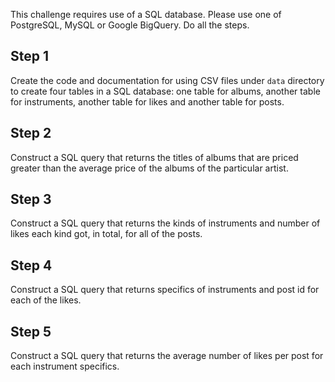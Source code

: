 This challenge requires use of a SQL database. Please use one of PostgreSQL, MySQL or Google BigQuery. Do all the steps.

## Step 1

Create the code and documentation for using CSV files under `data` directory to create four tables in a SQL database: one table for albums, another table for instruments, another table for likes and another table for posts.

## Step 2

Construct a SQL query that returns the titles of albums that are priced greater than the average price of the albums of the particular artist. 

## Step 3

Construct a SQL query that returns the kinds of instruments and number of likes each kind got, in total, for all of the posts.

## Step 4

Construct a SQL query that returns specifics of instruments and post id for each of the likes.

## Step 5

Construct a SQL query that returns the average number of likes per post for each instrument specifics.
